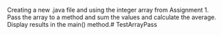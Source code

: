 Creating a new .java file and using the integer array from Assignment 1. Pass the array to a method and sum the values and calculate the average. Display results in the main() method.# TestArrayPass
